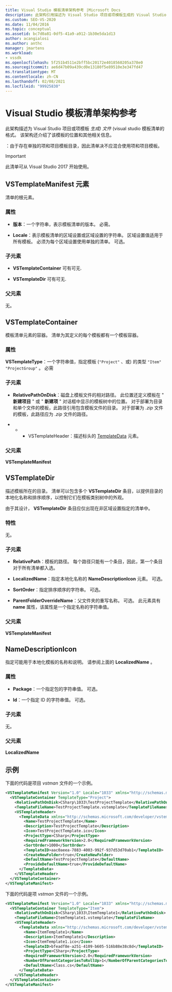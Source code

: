 ```yaml
---
title: Visual Studio 模板清单架构参考 |Microsoft Docs
description: 此架构引用描述为 Visual Studio 项目或项模板生成的 Visual Studio 模板清单文件的格式。
ms.custom: SEO-VS-2020
ms.date: 11/04/2016
ms.topic: conceptual
ms.assetid: bc7d0a81-0df5-41a9-a912-1b30e5da1d13
author: acangialosi
ms.author: anthc
manager: jmartens
ms.workload:
- vssdk
ms.openlocfilehash: 5f251b4511e2bff5bc20172e4018560205a378e0
ms.sourcegitcommit: ae6d47b09a439cd0e13180f5e89510e3e347fd47
ms.translationtype: MT
ms.contentlocale: zh-CN
ms.lasthandoff: 02/08/2021
ms.locfileid: "99925830"
---
```

# <a name="visual-studio-template-manifest-schema-reference"></a>Visual Studio 模板清单架构参考
此架构描述为 Visual Studio 项目或项模板 *生成) 文件* (visual studio 模板清单的格式。 该架构还介绍了该模板的位置和其他相关信息。

 ：由于存在单独的项和项目模板目录，因此清单决不应混合使用项和项目模板。

> [!IMPORTANT]
> 此清单可从 Visual Studio 2017 开始使用。

## <a name="vstemplatemanifest-element"></a>VSTemplateManifest 元素
 清单的根元素。

### <a name="attributes"></a>属性

- **版本**：一个字符串，表示模板清单的版本。 必需。

- **Locale**：表示模板清单的区域设置或区域设置的字符串。 区域设置值适用于所有模板。 必须为每个区域设置使用单独的清单。 可选。

### <a name="child-elements"></a>子元素

- **VSTemplateContainer** 可有可无.

- **VSTemplateDir** 可有可无.

### <a name="parent-element"></a>父元素
 无。

## <a name="vstemplatecontainer"></a>VSTemplateContainer
 模板清单元素的容器。 清单为其定义的每个模板都有一个模板容器。

### <a name="attributes"></a>属性
 **VSTemplateType**：一个字符串值，指定模板 (`"Project"` 、或) 的类型 `"Item"` `"ProjectGroup"` 。 必需

### <a name="child-elements"></a>子元素

- **RelativePathOnDisk**：磁盘上模板文件的相对路径。 此位置还定义模板在 " **新建项目** " 或 " **新建项** " 对话框中显示的模板树中的位置。 对于部署为目录和单个文件的模板，此路径引用包含模板文件的目录。 对于部署为 *.zip* 文件的模板，此路径应为 *.zip* 文件的路径。

- * * VSTemplateHeader：描述标头的 [TemplateData](../extensibility/templatedata-element-visual-studio-templates.md) 元素。

### <a name="parent-element"></a>父元素
 **VSTemplateManifest**

## <a name="vstemplatedir"></a>VSTemplateDir
 描述模板所在的目录。 清单可以包含多个 **VSTemplateDir** 条目，以提供目录的本地化名称和排序顺序，以控制它们在模板类别树中的外观。

 由于其设计， **VSTemplateDir** 条目应仅出现在非区域设置指定的清单中。

### <a name="attributes"></a>特性
 无。

### <a name="child-elements"></a>子元素

- **RelativePath**：模板的路径。 每个路径只能有一个条目，因此，第一个条目对于所有清单都入选。

- **LocalizedName**：指定本地化名称的 **NameDescriptionIcon** 元素。 可选。

- **SortOrder**：指定排序顺序的字符串。 可选。

- **ParentFolderOverrideName**：父文件夹的重写名称。 可选。 此元素具有 **name** 属性，该属性是一个指定名称的字符串值。

### <a name="parent-element"></a>父元素
 **VSTemplateManifest**

## <a name="namedescriptionicon"></a>NameDescriptionIcon
 指定可能用于本地化模板的名称和说明。 请参阅上面的 **LocalizedName** 。

### <a name="attributes"></a>属性

- **Package**：一个指定包的字符串值。 可选。

- **Id**：一个指定 ID 的字符串值。 可选。

### <a name="child-elements"></a>子元素
 无。

### <a name="parent-element"></a>父元素
 **LocalizedName**

## <a name="examples"></a>示例
 下面的代码是项目 *vstman* 文件的一个示例。

```xml
<VSTemplateManifest Version="1.0" Locale="1033" xmlns="http://schemas.microsoft.com/developer/vstemplatemanifest/2015">
  <VSTemplateContainer TemplateType="Project">
    <RelativePathOnDisk>CSharp\1033\TestProjectTemplate</RelativePathOnDisk>
    <TemplateFileName>TestProjectTemplate.vstemplate</TemplateFileName>
    <VSTemplateHeader>
      <TemplateData xmlns="http://schemas.microsoft.com/developer/vstemplate/2005">
        <Name>TestProjectTemplate</Name>
        <Description>TestProjectTemplate</Description>
        <Icon>TestProjectTemplate.ico</Icon>
        <ProjectType>CSharp</ProjectType>
        <RequiredFrameworkVersion>2.0</RequiredFrameworkVersion>
        <SortOrder>1000</SortOrder>
        <TemplateID>aac0aeea-7883-4003-992f-937d53d70ab1</TemplateID>
        <CreateNewFolder>true</CreateNewFolder>
        <DefaultName>TestProjectTemplate</DefaultName>
        <ProvideDefaultName>true</ProvideDefaultName>
      </TemplateData>
    </VSTemplateHeader>
  </VSTemplateContainer>
</VSTemplateManifest>

```

 下面的代码是项 *vstman* 文件的一个示例。

```xml
<VSTemplateManifest Version="1.0" Locale="1033" xmlns="http://schemas.microsoft.com/developer/vstemplatemanifest/2015">
  <VSTemplateContainer TemplateType="Item">
    <RelativePathOnDisk>CSharp\1033\ItemTemplate1</RelativePathOnDisk>
    <TemplateFileName>ItemTemplate1.vstemplate</TemplateFileName>
    <VSTemplateHeader>
      <TemplateData xmlns="http://schemas.microsoft.com/developer/vstemplate/2005">
        <Name>ItemTemplate1</Name>
        <Description>ItemTemplate1</Description>
        <Icon>ItemTemplate1.ico</Icon>
        <TemplateID>bfeadf8e-a251-4109-b605-516b88e38c8d</TemplateID>
        <ProjectType>CSharp</ProjectType>
        <RequiredFrameworkVersion>2.0</RequiredFrameworkVersion>
        <NumberOfParentCategoriesToRollUp>1</NumberOfParentCategoriesToRollUp>
        <DefaultName>Class.cs</DefaultName>
      </TemplateData>
    </VSTemplateHeader>
  </VSTemplateContainer>
</VSTemplateManifest>

```
